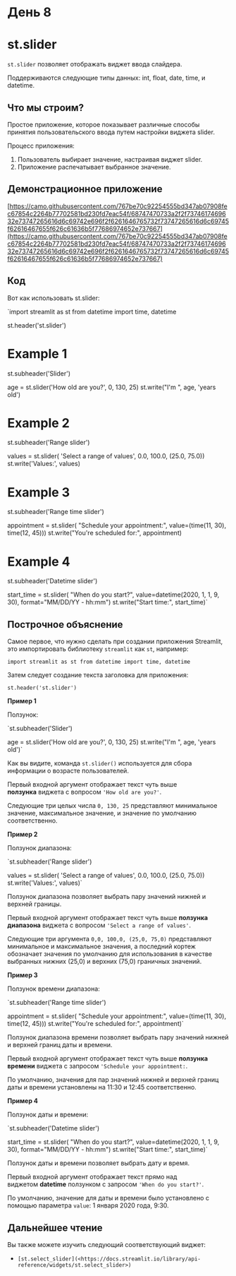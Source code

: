 # День 8

# **st.slider**

`st.slider` позволяет отображать виджет ввода слайдера.

Поддерживаются следующие типы данных: int, float, date, time, и datetime.

## **Что мы строим?**

Простое приложение, которое показывает различные способы принятия пользовательского ввода путем настройки виджета slider.

Процесс приложения:

1. Пользователь выбирает значение, настраивая виджет slider.
2. Приложение распечатывает выбранное значение.

## **Демонстрационное приложение**

[https://camo.githubusercontent.com/767be70c92254555bd347ab07908fec67854c2264b77702581bd230fd7eac54f/68747470733a2f2f7374617469632e73747265616d6c69742e696f2f6261646765732f73747265616d6c69745f62616467655f626c61636b5f77686974652e737667](https://camo.githubusercontent.com/767be70c92254555bd347ab07908fec67854c2264b77702581bd230fd7eac54f/68747470733a2f2f7374617469632e73747265616d6c69742e696f2f6261646765732f73747265616d6c69745f62616467655f626c61636b5f77686974652e737667)

## **Код**

Вот как использовать st.slider:

`import streamlit as st
from datetime import time, datetime

st.header('st.slider')

# Example 1

st.subheader('Slider')

age = st.slider('How old are you?', 0, 130, 25)
st.write("I'm ", age, 'years old')

# Example 2

st.subheader('Range slider')

values = st.slider(
     'Select a range of values',
     0.0, 100.0, (25.0, 75.0))
st.write('Values:', values)

# Example 3

st.subheader('Range time slider')

appointment = st.slider(
     "Schedule your appointment:",
     value=(time(11, 30), time(12, 45)))
st.write("You're scheduled for:", appointment)

# Example 4

st.subheader('Datetime slider')

start_time = st.slider(
     "When do you start?",
     value=datetime(2020, 1, 1, 9, 30),
     format="MM/DD/YY - hh:mm")
st.write("Start time:", start_time)`

## **Построчное объяснение**

Самое первое, что нужно сделать при создании приложения Streamlit, это импортировать библиотеку `streamlit` как `st`, например:

`import streamlit as st
from datetime import time, datetime`

Затем следует создание текста заголовка для приложения:

`st.header('st.slider')`

**Пример 1**

Ползунок:

`st.subheader('Slider')

age = st.slider('How old are you?', 0, 130, 25)
st.write("I'm ", age, 'years old')`

Как вы видите, команда `st.slider()` используется для сбора информации о возрасте пользователей.

Первый входной аргумент отображает текст чуть выше **ползунка** виджета с вопросом `'How old are you?'`.

Следующие три целых числа `0, 130, 25` представляют минимальное значение, максимальное значение, и значение по умолчанию соответственно.

**Пример 2**

Ползунок диапазона:

`st.subheader('Range slider')

values = st.slider(
     'Select a range of values',
     0.0, 100.0, (25.0, 75.0))
st.write('Values:', values)`

Ползунок диапазона позволяет выбрать пару значений нижней и верхней границы.

Первый входной аргумент отображает текст чуть выше **ползунка диапазона** виджета с вопросом `'Select a range of values'`.

Следующие три аргумента `0,0, 100,0, (25,0, 75,0)` представляют минимальное и максимальное значения, а последний кортеж обозначает значения по умолчанию для использования в качестве выбранных нижних (25,0) и верхних (75,0) граничных значений.

**Пример 3**

Ползунок времени диапазона:

`st.subheader('Range time slider')

appointment = st.slider(
     "Schedule your appointment:",
     value=(time(11, 30), time(12, 45)))
st.write("You're scheduled for:", appointment)`

Ползунок диапазона времени позволяет выбрать пару значений нижней и верхней границ даты и времени.

Первый входной аргумент отображает текст чуть выше **ползунка времени** виджета с запросом `'Schedule your appointment:`.

По умолчанию, значения для пар значений нижней и верхней границ даты и времени установлены на 11:30 и 12:45 соответственно.

**Пример 4**

Ползунок даты и времени:

`st.subheader('Datetime slider')

start_time = st.slider(
     "When do you start?",
     value=datetime(2020, 1, 1, 9, 30),
     format="MM/DD/YY - hh:mm")
st.write("Start time:", start_time)`

Ползунок даты и времени позволяет выбрать дату и время.

Первый входной аргумент отображает текст прямо над виджетом **datetime** ползунком с запросом `'When do you start?'`.

По умолчанию, значение для даты и времени было установлено с помощью параметра `value`: 1 января 2020 года, 9:30.

## **Дальнейшее чтение**

Вы также можете изучить следующий соответствующий виджет:

- `[st.select_slider](<https://docs.streamlit.io/library/api-reference/widgets/st.select_slider>)`
